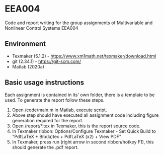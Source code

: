 # EEA004
Code and report writing for the group assignments of Multivariable and Nonlinear Control Systems EEA004

## Environment
- Texmaker (5.1.2) - https://www.xm1math.net/texmaker/download.html
- git (2.34.1) - https://git-scm.com/
- Matlab (2020a)


## Basic usage instructions

Each assignment is contained in its' own folder, there is a template to be used.
To generate the report follow these steps.
1. Open /code/main.m in Matlab, execute script.
2. Above step should have executed all assignment code including figure generation required for the report.
3. Open /report/*.tex in Texmaker, this is the report source code.
4. In Texmaker ribbon: Options/Configure Texmaker - Set Quick Build to "PdfLaTeX + Bib(la)tex + PdfLaTeX (x2) + View PDF"
5. In Texmaker, press run (right arrow in second ribbon/hotkey F1), this should generate the .pdf report.
